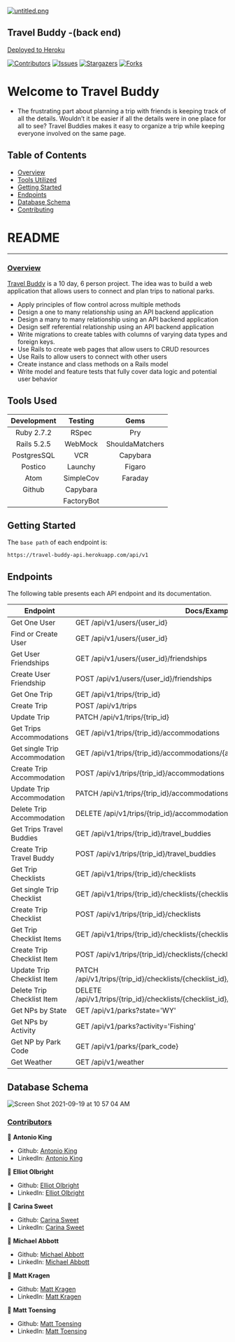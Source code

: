 [![untitled.png](https://i.postimg.cc/t46wNSzd/untitled.png)](https://postimg.cc/k2nTnyzD)
## Travel Buddy -(back end)

[Deployed to Heroku](https://travel-buddy-api.herokuapp.com/)

[![Contributors][contributors-shield]][contributors-url]
[![Issues][issues-shield]][issues-url]
[![Stargazers][stars-shield]][stars-url]
[![Forks][forks-shield]][forks-url]
# Welcome to Travel Buddy
  - The frustrating part about planning a trip with friends is keeping track of all the details. Wouldn’t it be easier if all the details were in one place for all to see? Travel Buddies makes it easy to organize a trip while keeping everyone involved on the same page.

## Table of Contents

- [Overview](#overview)
- [Tools Utilized](#tools-used)
- [Getting Started](#getting-started)
- [Endpoints](#endpoints)
- [Database Schema](#database-schema)
- [Contributing](#contributors)

# README
------

### <ins>Overview</ins>

[Travel Buddy](https://github.com/antoniojking/travel_buddy_be) is a 10 day, 6 person project. The idea was to build a web application that allows users to connect and plan trips to national parks.

- Apply principles of flow control across multiple methods
- Design a one to many relationship using an API backend application
- Design a many to many relationship using an API backend application
- Design self referential relationship using an API backend application
- Write migrations to create tables with columns of varying data types and foreign keys.
- Use Rails to create web pages that allow users to CRUD resources
- Use Rails to allow users to connect with other users
- Create instance and class methods on a Rails model
- Write model and feature tests that fully cover data logic and potential user behavior


## Tools Used

| Development | Testing       | Gems            |
|   :----:    |    :----:     |    :----:       |
| Ruby 2.7.2  | RSpec         | Pry             |
| Rails 5.2.5 | WebMock       | ShouldaMatchers |
| PostgresSQL | VCR           | Capybara        |
| Postico     | Launchy       | Figaro          |
| Atom        | SimpleCov     | Faraday         |
| Github      | Capybara      |                 |
|             | FactoryBot    |                 |


## Getting Started

The `base path` of each endpoint is:

```
https://travel-buddy-api.herokuapp.com/api/v1
```

## Endpoints

The following table presents each API endpoint and its documentation.

Endpoint | Docs/Example
---------|-------------
Get One User | GET /api/v1/users/{user_id}
Find or Create User | GET /api/v1/users/{user_id}
Get User Friendships | GET /api/v1/users/{user_id}/friendships
Create User Friendship | POST /api/v1/users/{user_id}/friendships
Get One Trip | GET /api/v1/trips/{trip_id}
Create Trip | POST /api/v1/trips
Update Trip | PATCH /api/v1/trips/{trip_id}
Get Trips Accommodations | GET /api/v1/trips/{trip_id}/accommodations
Get single Trip Accommodation | GET /api/v1/trips/{trip_id}/accommodations/{accommodation_id}
Create Trip Accommodation | POST /api/v1/trips/{trip_id}/accommodations
Update Trip Accommodation | PATCH /api/v1/trips/{trip_id}/accommodations/{accommodation_id}
Delete Trip Accommodation | DELETE /api/v1/trips/{trip_id}/accommodations/{accommodation_id}
Get Trips Travel Buddies | GET /api/v1/trips/{trip_id}/travel_buddies
Create Trip Travel Buddy | POST /api/v1/trips/{trip_id}/travel_buddies
Get Trip Checklists | GET /api/v1/trips/{trip_id}/checklists
Get single Trip Checklist | GET /api/v1/trips/{trip_id}/checklists/{checklist_id}
Create Trip Checklist | POST /api/v1/trips/{trip_id}/checklists
Get Trip Checklist Items| GET /api/v1/trips/{trip_id}/checklists/{checklist_id}/checklist_items
Create Trip Checklist Item | POST /api/v1/trips/{trip_id}/checklists/{checklist_id}/checklist_items
Update Trip Checklist Item | PATCH /api/v1/trips/{trip_id}/checklists/{checklist_id}/checklist_items/{checklist_item_id}
Delete Trip Checklist Item | DELETE /api/v1/trips/{trip_id}/checklists/{checklist_id}/checklist_items/{checklist_item_id}
Get NPs by State | GET /api/v1/parks?state='WY'
Get NPs by Activity | GET /api/v1/parks?activity='Fishing'
Get NP by Park Code | GET /api/v1/parks/{park_code}
Get Weather | GET /api/v1/weather


## Database Schema
![Screen Shot 2021-09-19 at 10 57 04 AM](https://user-images.githubusercontent.com/81600649/133936054-baac51fb-f3f0-4951-86e2-07f431c02253.png)

### <ins>Contributors</ins>

👤  **Antonio King**
- Github: [Antonio King](https://github.com/antoniojking)
- LinkedIn: [Antonio King](https://www.linkedin.com/in/antoniojking/)

👤  **Elliot Olbright**
- Github: [Elliot Olbright](https://github.com/ElliotOlbright)
- LinkedIn: [Elliot Olbright](https://www.linkedin.com/in/elliotolbright/)

👤  **Carina Sweet**
- Github: [Carina Sweet](https://github.com/chsweet)
- LinkedIn: [Carina Sweet](https://www.linkedin.com/in/carina-h-sweet/)

👤  **Michael Abbott**
- Github: [Michael Abbott](https://github.com/AbbottMichael)
- LinkedIn: [Michael Abbott](https://www.linkedin.com/in/mjabbottdesign/)

👤  **Matt Kragen**
- Github: [Matt Kragen](https://github.com/matt-kragen)
- LinkedIn: [Matt Kragen](https://www.linkedin.com/in/mattkragen/)

👤  **Matt Toensing**
- Github: [Matt Toensing](https://github.com/matttoensing)
- LinkedIn: [Matt Toensing](https://www.linkedin.com/in/matt-toensing/)

<!-- MARKDOWN LINKS & IMAGES -->

[contributors-shield]: https://img.shields.io/github/contributors/antoniojking/travel_buddy_be.svg?style=flat-square
[contributors-url]: https://github.com/antoniojking/travel_buddy_be/graphs/contributors
[forks-shield]: https://img.shields.io/github/forks/antoniojking/travel_buddy_be.svg?style=flat-square
[forks-url]: https://github.com/antoniojking/travel_buddy_be/network/members
[stars-shield]: https://img.shields.io/github/stars/antoniojking/travel_buddy_be.svg?style=flat-square
[stars-url]: https://github.comantoniojking/travel_buddy_be/stargazers
[issues-shield]: https://img.shields.io/github/issues/antoniojking/travel_buddy_be.svg?style=flat-square
[issues-url]: https://github.com/antoniojking/travel_buddy_be/issues
<!--

<!-- Docs -->
[get-one-user-docs]: /doc/travel_buddy_endpoints.md#get-one-user
[find-or-create-user-docs]: /doc/travel_buddy_endpoints.md#find-or-create-user
[get-user-friendships-docs]: /doc/travel_buddy_endpoints.md#get-user-friendships
[create-user-friendships-docs]: /doc/travel_buddy_endpoints.md#create-user-friendship
[get-one-trip-docs]: /doc/travel_buddy_endpoints.md#get-one-trip
[create-user-trip-docs]: /doc/travel_buddy_endpoints.md#create-user-trip
[update-user-trip-docs]: /doc/travel_buddy_endpoints.md#update-user-trip
[get-trips-accommodations-docs]: /doc/travel_buddy_endpoints.md#get-trip-accommodations
[create-trip-accommodation-docs]: /doc/travel_buddy_endpoints.md#create-trip-accommodation
[get-trips-travel-buddies-docs]: /doc/travel_buddy_endpoints.md#get-trip-travel-buddies
[create-trip-travel-buddy-docs]: /doc/travel_buddy_endpoints.md#create-trip-travel-buddy
[get-trip-checklists-docs]: /doc/travel_buddy_endpoints.md#get-trip-checklists
[create-trip-checklist-docs]: /doc/travel_buddy_endpoints.md#create-trip-checklist
[create-checklist-item-docs]: /doc/travel_buddy_endpoints.md#create-checklist-item
[get-parks-by-state-docs]: /doc/travel_buddy_endpoints.md#get-parks-by-state
[get-parks-by-activity-docs]: /doc/travel_buddy_endpoints.md#get-parks-by-activity
[get-park-by-parkcode-docs]: /doc/travel_buddy_endpoints.md#get-park-by-parkcode
[get-weather-docs]: /doc/travel_buddy_endpoints.md#get-weather
